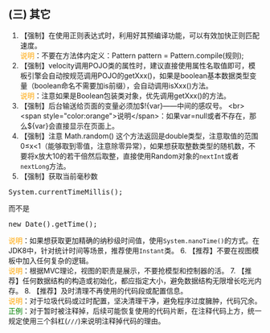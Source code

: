 ## (三) 其它 
1. 【强制】在使用正则表达式时，利用好其预编译功能，可以有效加快正则匹配速度。 
<br><span style="color:orange">说明</span>：不要在方法体内定义：Pattern pattern = Pattern.compile(规则); 
2. 【强制】velocity调用POJO类的属性时，建议直接使用属性名取值即可，模板引擎会自动按规范调用POJO的getXxx()，如果是boolean基本数据类型变量（boolean命名不需要加is前缀），会自动调用isXxx()方法。 <br><span style="color:orange">说明</span>：注意如果是Boolean包装类对象，优先调用getXxx()的方法。 
3. 【强制】后台输送给页面的变量必须加$!{var}——中间的感叹号。 
<br><span style="color:orange">说明</span>：如果var=null或者不存在，那么${var}会直接显示在页面上。 
4. 【强制】注意 Math.random() 这个方法返回是double类型，注意取值的范围 0≤x<1（能够取到零值，注意除零异常），如果想获取整数类型的随机数，不要将x放大10的若干倍然后取整，直接使用Random对象的`nextInt`或者`nextLong`方法。 
5. 【强制】获取当前毫秒数
<pre>System.currentTimeMillis();</pre> 
而不是
<pre>new Date().getTime();</pre> 
<span style="color:orange">说明</span>：如果想获取更加精确的纳秒级时间值，使用`System.nanoTime()`的方式。在JDK8中，针对统计时间等场景，推荐使用`Instant`类。 
6. 【推荐】不要在视图模板中加入任何复杂的逻辑。 <br><span style="color:orange">说明</span>：根据MVC理论，视图的职责是展示，不要抢模型和控制器的活。 
7. 【推荐】任何数据结构的构造或初始化，都应指定大小，避免数据结构无限增长吃光内存。 
8. 【推荐】及时清理不再使用的代码段或配置信息。 
<br><span style="color:orange">说明</span>：对于垃圾代码或过时配置，坚决清理干净，避免程序过度臃肿，代码冗余。 
<br><span style="color:green">正例</span>：对于暂时被注释掉，后续可能恢复使用的代码片断，在注释代码上方，统一规定使用三个斜杠(`///`)来说明注释掉代码的理由。 